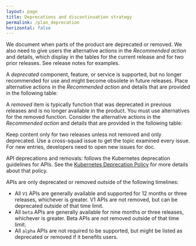 ```yaml
---
layout: page
title: Deprecations and discontinuation strategy
permalink: /plan_deprecation
horizontal: false
---
```


We document when parts of the product are deprecated or removed. We also need to give users the alternative actions in the _Recommended action_ and details, which display in the tables for the current release and for two prior releases. See release notes for examples.

A _deprecated_ component, feature, or service is supported, but no longer recommended for use and might become obsolete in future releases. Place alternative actions in the _Recommended action_ and details that are provided in the following table:

A _removed_ item is typically function that was deprecated in previous releases and is no longer available in the product. You must use alternatives for the removed function. Consider the alternative actions in the _Recommended action_ and details that are provided in the following table:

Keep content only for two releases unless not removed and only deprecated. Use a cross-squad issue to get the topic examined every issue. For new entries, developers need to open new issues for doc.

API deprecations and removals: follows the Kubernetes deprecation guidelines for APIs. See the [Kubernetes Deprecation Policy](https://kubernetes.io/docs/reference/using-api/deprecation-policy/) for more details about that policy. 

APIs are only deprecated or removed outside of the following timelines:
  
  - All `V1` APIs are generally available and supported for 12 months or three releases, whichever is greater. V1 APIs are not removed, but can be deprecated outside of that time limit.
  - All `beta` APIs are generally available for nine months or three releases, whichever is greater. Beta APIs are not removed outside of that time limit.
  - All `alpha` APIs are not required to be supported, but might be listed as deprecated or removed if it benefits users.
  


